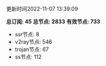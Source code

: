 更新时间2022-11-07 13:39:09

**总订阅: 45**
**总节点: 2833**
**有效节点: 733**
- ssr节点: 8
- v2ray节点: 546
- trojan节点: 67
- ss节点: 112
